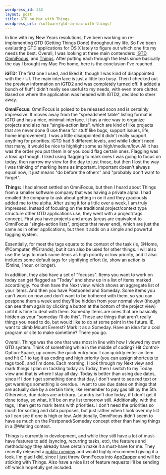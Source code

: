 ```yaml
--- 
wordpress_id: 352
layout: post
title: GTD on Mac with Things
wordpress_url: /software/gtd-on-mac-with-things/
---
```


<p>In line with my New Years resolutions, I've been working on re-implementing GTD (Getting Things Done) throughout my life.  So I've been evaluating GTD applications for OS X lately to figure out which one fits my needs the best.  Overall, I was looking at three main contenders: <a href="http://bargiel.home.pl/iGTD/">iGTD</a>, <a href="http://www.omnigroup.com/applications/omnifocus/">OmniFocus</a>, and <a href="http://www.culturedcode.com/things/">Things</a>.  After putting each through the tests since basically the day I brought my Mac Pro home, here is the conclusion I've reached.</p>

<p><b>iGTD:</b> The first one I used, and liked it, though I was kind of disappointed with their UI.  The main interface is just a little too busy.  Then I checked out the preview information on iGTD2 and was completely turned off.  It added a bunch of fluff I didn't really see useful to my needs, with even more clutter.  Based on where the application was headed with iGTD2, decided to steer away.</p>

  <p><b>OmniFocus:</b>  OmniFocus is poised to be released soon and is certainly impressive.  It moves away from the "spreadsheet table" listing format in iGTD and has a nice, minimal interface.  It has a nice way to organize projects and also has "single-action lists", which are kind of like projects that are never done (I use these for stuff like bugs, support issues, life, home improvement).  I was a little disappointed it didn't really support anything for priorities.  iGTD had 5 different levels, and while I didn't need that many, it would be nice to highlight some as high/medium/low.  All it has was the order you put them in or you could flag certain ones.  Flagging was a toss up though.  I liked using flagging to mark ones I was going to focus on today, then narrow my view for the day to just those, but then I lost the way I was thinking of marking items as important.  Important doesn't always equal now, it just means "do before the others" and "probably don't want to forget".</p>

  <p><b>Things:</b>  I had almost settled on OmniFocus, but then I heard about Things from a smaller software company that was having a private alpha.  I had emailed the company to ask about getting in on it and they graciously added me to the alpha.  After using it for a little over a week, I am truly impressed.  Instead of focusing on the traditional project/context type structure other GTD applications use, they went with a project/tags concept.  First you have projects and areas (areas are equivalent to OmniFocus "single-action lists", projects that never end), which are just the same as in other applications, but then it adds on a simple and powerful tagging system.</p>

<p>Essentially, for most the tags equate to the context of the task (ie, @Home, @Computer, @Errands), but it can also be used for other things.  I will also use the tags to mark some items as high priority or low priority, and it also includes some default tags for signifying effort (ie, show an action is 15mins, 1hour, or longer).</p>

<p>In addition, they also have a set of "focuses".  Items you want to work on today can get flagged as "Today" and show up in a list of items marked accordingly.  You then have the Next view, which shows an aggregate list of your items.  And then you have Postponed and Someday.  Some items you can't work on now and don't want to be bothered with them, so you can postpone them a week and they'll be hidden from your normal view (though can see them again by clicking a button at the bottom of the project view) until it is time to deal with them.  Someday items are ones that are basically hidden as your "someday I'll do this".  These are things that aren't really things you need to do, but would like to do at some point in the future.  IE, want to climb Mount Everest?  Mark it as a Someday.  Have an idea for a cool program or site to make sometime?  There you go.</p>

<p>Overall, Things was the one that was most in line with how I viewed my own GTD system.  Think of something while in the middle of coding?  Hit Control-Option-Space, up comes the quick entry box.  I can quickly enter an item and hit C 1 to tag it as coding and high priority (you can assign shortcuts to tags too!), and I'm done.  Each morning, I look through my Next view and mark things I plan on tackling today as Today, then I switch to my Today view and that is where I stay all day.  Today is better than using due dates, since if I don't get something done that day, I don't want to see red text or get warnings something is overdue.  I want to use due dates on things that are actually due by a certain time, like remember to pay gas bill by the 5th.  Otherwise, due dates are arbitrary.  Laundry isn't due today, if I don't get it done today, so what, it'll be on my list tomorrow still.  Additionally, with the tags, I then get to mark items with priorities.  I don't need the priorities so much for sorting and data purposes, but just rather when I look over my list so I can see if one is high or low.  Additionally, OmniFocus didn't seem to have as much on the Postponed/Someday concept other than having things in a @Waiting context.</p>

<p>Things is currently in development, and while they still have a lot of must-have features to add (syncing, recurring tasks, etc), the features and methodology they already have certain make it a must-have for me.  They recently released a <a href="http://culturedcode.com/things/wiki/index.php?title=Download_Page">public preview</a> and would highly recommend giving it a look.  I'm glad I did, since I just threw OmniFocus into <a href="http://appzapper.com/">AppZapper</a> and will be sticking with Things.  Also have a nice list of feature requests I'll be sending off which hopefully get included.</p>
         
